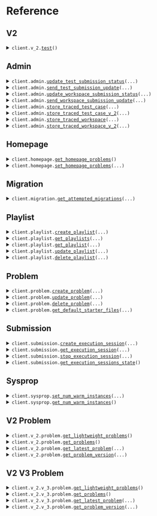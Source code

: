 # Reference
## V2
<details><summary><code>client.v_2.<a href="src/seed/v_2/client.py">test</a>()</code></summary>
<dl>
<dd>

#### 🔌 Usage

<dl>
<dd>

<dl>
<dd>

```python
from seed import SeedTrace
client = SeedTrace(x_random_header="YOUR_X_RANDOM_HEADER", token="YOUR_TOKEN", )
client.v_2.test()

```
</dd>
</dl>
</dd>
</dl>

#### ⚙️ Parameters

<dl>
<dd>

<dl>
<dd>

**request_options:** `typing.Optional[RequestOptions]` — Request-specific configuration.
    
</dd>
</dl>
</dd>
</dl>


</dd>
</dl>
</details>

## Admin
<details><summary><code>client.admin.<a href="src/seed/admin/client.py">update_test_submission_status</a>(...)</code></summary>
<dl>
<dd>

#### 🔌 Usage

<dl>
<dd>

<dl>
<dd>

```python
from seed import SeedTrace
import uuid
from seed.submission import TestSubmissionStatus
client = SeedTrace(x_random_header="YOUR_X_RANDOM_HEADER", token="YOUR_TOKEN", )
client.admin.update_test_submission_status(submission_id=uuid.UUID("d5e9c84f-c2b2-4bf4-b4b0-7ffd7a9ffc32", ), request=TestSubmissionStatus(), )

```
</dd>
</dl>
</dd>
</dl>

#### ⚙️ Parameters

<dl>
<dd>

<dl>
<dd>

**submission_id:** `SubmissionId` 
    
</dd>
</dl>

<dl>
<dd>

**request:** `TestSubmissionStatus` 
    
</dd>
</dl>

<dl>
<dd>

**request_options:** `typing.Optional[RequestOptions]` — Request-specific configuration.
    
</dd>
</dl>
</dd>
</dl>


</dd>
</dl>
</details>

<details><summary><code>client.admin.<a href="src/seed/admin/client.py">send_test_submission_update</a>(...)</code></summary>
<dl>
<dd>

#### 🔌 Usage

<dl>
<dd>

<dl>
<dd>

```python
from seed import SeedTrace
import uuid
import datetime
from seed.submission import TestSubmissionUpdateInfo_Running
client = SeedTrace(x_random_header="YOUR_X_RANDOM_HEADER", token="YOUR_TOKEN", )
client.admin.send_test_submission_update(submission_id=uuid.UUID("d5e9c84f-c2b2-4bf4-b4b0-7ffd7a9ffc32", ), update_time=datetime.datetime.fromisoformat("2024-01-15 09:30:00+00:00", ), update_info=TestSubmissionUpdateInfo_Running(value="QUEUEING_SUBMISSION"), )

```
</dd>
</dl>
</dd>
</dl>

#### ⚙️ Parameters

<dl>
<dd>

<dl>
<dd>

**submission_id:** `SubmissionId` 
    
</dd>
</dl>

<dl>
<dd>

**update_time:** `dt.datetime` 
    
</dd>
</dl>

<dl>
<dd>

**update_info:** `TestSubmissionUpdateInfo` 
    
</dd>
</dl>

<dl>
<dd>

**request_options:** `typing.Optional[RequestOptions]` — Request-specific configuration.
    
</dd>
</dl>
</dd>
</dl>


</dd>
</dl>
</details>

<details><summary><code>client.admin.<a href="src/seed/admin/client.py">update_workspace_submission_status</a>(...)</code></summary>
<dl>
<dd>

#### 🔌 Usage

<dl>
<dd>

<dl>
<dd>

```python
from seed import SeedTrace
import uuid
from seed.submission import WorkspaceSubmissionStatus
client = SeedTrace(x_random_header="YOUR_X_RANDOM_HEADER", token="YOUR_TOKEN", )
client.admin.update_workspace_submission_status(submission_id=uuid.UUID("d5e9c84f-c2b2-4bf4-b4b0-7ffd7a9ffc32", ), request=WorkspaceSubmissionStatus(), )

```
</dd>
</dl>
</dd>
</dl>

#### ⚙️ Parameters

<dl>
<dd>

<dl>
<dd>

**submission_id:** `SubmissionId` 
    
</dd>
</dl>

<dl>
<dd>

**request:** `WorkspaceSubmissionStatus` 
    
</dd>
</dl>

<dl>
<dd>

**request_options:** `typing.Optional[RequestOptions]` — Request-specific configuration.
    
</dd>
</dl>
</dd>
</dl>


</dd>
</dl>
</details>

<details><summary><code>client.admin.<a href="src/seed/admin/client.py">send_workspace_submission_update</a>(...)</code></summary>
<dl>
<dd>

#### 🔌 Usage

<dl>
<dd>

<dl>
<dd>

```python
from seed import SeedTrace
import uuid
import datetime
from seed.submission import WorkspaceSubmissionUpdateInfo_Running
client = SeedTrace(x_random_header="YOUR_X_RANDOM_HEADER", token="YOUR_TOKEN", )
client.admin.send_workspace_submission_update(submission_id=uuid.UUID("d5e9c84f-c2b2-4bf4-b4b0-7ffd7a9ffc32", ), update_time=datetime.datetime.fromisoformat("2024-01-15 09:30:00+00:00", ), update_info=WorkspaceSubmissionUpdateInfo_Running(value="QUEUEING_SUBMISSION"), )

```
</dd>
</dl>
</dd>
</dl>

#### ⚙️ Parameters

<dl>
<dd>

<dl>
<dd>

**submission_id:** `SubmissionId` 
    
</dd>
</dl>

<dl>
<dd>

**update_time:** `dt.datetime` 
    
</dd>
</dl>

<dl>
<dd>

**update_info:** `WorkspaceSubmissionUpdateInfo` 
    
</dd>
</dl>

<dl>
<dd>

**request_options:** `typing.Optional[RequestOptions]` — Request-specific configuration.
    
</dd>
</dl>
</dd>
</dl>


</dd>
</dl>
</details>

<details><summary><code>client.admin.<a href="src/seed/admin/client.py">store_traced_test_case</a>(...)</code></summary>
<dl>
<dd>

#### 🔌 Usage

<dl>
<dd>

<dl>
<dd>

```python
from seed import SeedTrace
import uuid
from seed.submission import TestCaseResultWithStdout
from seed.submission import TestCaseResult
from seed.commons import VariableValue_IntegerValue
from seed.submission import ActualResult_Value
from seed.submission import TraceResponse
from seed.commons import DebugVariableValue_IntegerValue
from seed.submission import ExpressionLocation
from seed.submission import StackInformation
from seed.submission import StackFrame
from seed.submission import Scope
client = SeedTrace(x_random_header="YOUR_X_RANDOM_HEADER", token="YOUR_TOKEN", )
client.admin.store_traced_test_case(submission_id=uuid.UUID("d5e9c84f-c2b2-4bf4-b4b0-7ffd7a9ffc32", ), test_case_id='testCaseId', result=TestCaseResultWithStdout(result=TestCaseResult(expected_result=VariableValue_IntegerValue(value=1), actual_result=ActualResult_Value(value=VariableValue_IntegerValue(value=1)), passed=True, ), stdout='stdout', ), trace_responses=[TraceResponse(submission_id=uuid.UUID("d5e9c84f-c2b2-4bf4-b4b0-7ffd7a9ffc32", ), line_number=1, return_value=DebugVariableValue_IntegerValue(value=1), expression_location=ExpressionLocation(start=1, offset=1, ), stack=StackInformation(num_stack_frames=1, top_stack_frame=StackFrame(method_name='methodName', line_number=1, scopes=[Scope(variables={'variables': DebugVariableValue_IntegerValue(value=1)}, ), Scope(variables={'variables': DebugVariableValue_IntegerValue(value=1)}, )], ), ), stdout='stdout', ), TraceResponse(submission_id=uuid.UUID("d5e9c84f-c2b2-4bf4-b4b0-7ffd7a9ffc32", ), line_number=1, return_value=DebugVariableValue_IntegerValue(value=1), expression_location=ExpressionLocation(start=1, offset=1, ), stack=StackInformation(num_stack_frames=1, top_stack_frame=StackFrame(method_name='methodName', line_number=1, scopes=[Scope(variables={'variables': DebugVariableValue_IntegerValue(value=1)}, ), Scope(variables={'variables': DebugVariableValue_IntegerValue(value=1)}, )], ), ), stdout='stdout', )], )

```
</dd>
</dl>
</dd>
</dl>

#### ⚙️ Parameters

<dl>
<dd>

<dl>
<dd>

**submission_id:** `SubmissionId` 
    
</dd>
</dl>

<dl>
<dd>

**test_case_id:** `str` 
    
</dd>
</dl>

<dl>
<dd>

**result:** `TestCaseResultWithStdout` 
    
</dd>
</dl>

<dl>
<dd>

**trace_responses:** `typing.Sequence[TraceResponse]` 
    
</dd>
</dl>

<dl>
<dd>

**request_options:** `typing.Optional[RequestOptions]` — Request-specific configuration.
    
</dd>
</dl>
</dd>
</dl>


</dd>
</dl>
</details>

<details><summary><code>client.admin.<a href="src/seed/admin/client.py">store_traced_test_case_v_2</a>(...)</code></summary>
<dl>
<dd>

#### 🔌 Usage

<dl>
<dd>

<dl>
<dd>

```python
from seed import SeedTrace
import uuid
from seed.submission import TraceResponseV2
from seed.submission import TracedFile
from seed.commons import DebugVariableValue_IntegerValue
from seed.submission import ExpressionLocation
from seed.submission import StackInformation
from seed.submission import StackFrame
from seed.submission import Scope
client = SeedTrace(x_random_header="YOUR_X_RANDOM_HEADER", token="YOUR_TOKEN", )
client.admin.store_traced_test_case_v_2(submission_id=uuid.UUID("d5e9c84f-c2b2-4bf4-b4b0-7ffd7a9ffc32", ), test_case_id='testCaseId', request=[TraceResponseV2(submission_id=uuid.UUID("d5e9c84f-c2b2-4bf4-b4b0-7ffd7a9ffc32", ), line_number=1, file=TracedFile(filename='filename', directory='directory', ), return_value=DebugVariableValue_IntegerValue(value=1), expression_location=ExpressionLocation(start=1, offset=1, ), stack=StackInformation(num_stack_frames=1, top_stack_frame=StackFrame(method_name='methodName', line_number=1, scopes=[Scope(variables={'variables': DebugVariableValue_IntegerValue(value=1)}, ), Scope(variables={'variables': DebugVariableValue_IntegerValue(value=1)}, )], ), ), stdout='stdout', ), TraceResponseV2(submission_id=uuid.UUID("d5e9c84f-c2b2-4bf4-b4b0-7ffd7a9ffc32", ), line_number=1, file=TracedFile(filename='filename', directory='directory', ), return_value=DebugVariableValue_IntegerValue(value=1), expression_location=ExpressionLocation(start=1, offset=1, ), stack=StackInformation(num_stack_frames=1, top_stack_frame=StackFrame(method_name='methodName', line_number=1, scopes=[Scope(variables={'variables': DebugVariableValue_IntegerValue(value=1)}, ), Scope(variables={'variables': DebugVariableValue_IntegerValue(value=1)}, )], ), ), stdout='stdout', )], )

```
</dd>
</dl>
</dd>
</dl>

#### ⚙️ Parameters

<dl>
<dd>

<dl>
<dd>

**submission_id:** `SubmissionId` 
    
</dd>
</dl>

<dl>
<dd>

**test_case_id:** `TestCaseId` 
    
</dd>
</dl>

<dl>
<dd>

**request:** `typing.Sequence[TraceResponseV2]` 
    
</dd>
</dl>

<dl>
<dd>

**request_options:** `typing.Optional[RequestOptions]` — Request-specific configuration.
    
</dd>
</dl>
</dd>
</dl>


</dd>
</dl>
</details>

<details><summary><code>client.admin.<a href="src/seed/admin/client.py">store_traced_workspace</a>(...)</code></summary>
<dl>
<dd>

#### 🔌 Usage

<dl>
<dd>

<dl>
<dd>

```python
from seed import SeedTrace
import uuid
from seed.submission import WorkspaceRunDetails
from seed.submission import ExceptionV2_Generic
from seed.submission import ExceptionInfo
from seed.submission import TraceResponse
from seed.commons import DebugVariableValue_IntegerValue
from seed.submission import ExpressionLocation
from seed.submission import StackInformation
from seed.submission import StackFrame
from seed.submission import Scope
client = SeedTrace(x_random_header="YOUR_X_RANDOM_HEADER", token="YOUR_TOKEN", )
client.admin.store_traced_workspace(submission_id=uuid.UUID("d5e9c84f-c2b2-4bf4-b4b0-7ffd7a9ffc32", ), workspace_run_details=WorkspaceRunDetails(exception_v_2=ExceptionV2_Generic(exception_type='exceptionType', exception_message='exceptionMessage', exception_stacktrace='exceptionStacktrace', ), exception=ExceptionInfo(exception_type='exceptionType', exception_message='exceptionMessage', exception_stacktrace='exceptionStacktrace', ), stdout='stdout', ), trace_responses=[TraceResponse(submission_id=uuid.UUID("d5e9c84f-c2b2-4bf4-b4b0-7ffd7a9ffc32", ), line_number=1, return_value=DebugVariableValue_IntegerValue(value=1), expression_location=ExpressionLocation(start=1, offset=1, ), stack=StackInformation(num_stack_frames=1, top_stack_frame=StackFrame(method_name='methodName', line_number=1, scopes=[Scope(variables={'variables': DebugVariableValue_IntegerValue(value=1)}, ), Scope(variables={'variables': DebugVariableValue_IntegerValue(value=1)}, )], ), ), stdout='stdout', ), TraceResponse(submission_id=uuid.UUID("d5e9c84f-c2b2-4bf4-b4b0-7ffd7a9ffc32", ), line_number=1, return_value=DebugVariableValue_IntegerValue(value=1), expression_location=ExpressionLocation(start=1, offset=1, ), stack=StackInformation(num_stack_frames=1, top_stack_frame=StackFrame(method_name='methodName', line_number=1, scopes=[Scope(variables={'variables': DebugVariableValue_IntegerValue(value=1)}, ), Scope(variables={'variables': DebugVariableValue_IntegerValue(value=1)}, )], ), ), stdout='stdout', )], )

```
</dd>
</dl>
</dd>
</dl>

#### ⚙️ Parameters

<dl>
<dd>

<dl>
<dd>

**submission_id:** `SubmissionId` 
    
</dd>
</dl>

<dl>
<dd>

**workspace_run_details:** `WorkspaceRunDetails` 
    
</dd>
</dl>

<dl>
<dd>

**trace_responses:** `typing.Sequence[TraceResponse]` 
    
</dd>
</dl>

<dl>
<dd>

**request_options:** `typing.Optional[RequestOptions]` — Request-specific configuration.
    
</dd>
</dl>
</dd>
</dl>


</dd>
</dl>
</details>

<details><summary><code>client.admin.<a href="src/seed/admin/client.py">store_traced_workspace_v_2</a>(...)</code></summary>
<dl>
<dd>

#### 🔌 Usage

<dl>
<dd>

<dl>
<dd>

```python
from seed import SeedTrace
import uuid
from seed.submission import TraceResponseV2
from seed.submission import TracedFile
from seed.commons import DebugVariableValue_IntegerValue
from seed.submission import ExpressionLocation
from seed.submission import StackInformation
from seed.submission import StackFrame
from seed.submission import Scope
client = SeedTrace(x_random_header="YOUR_X_RANDOM_HEADER", token="YOUR_TOKEN", )
client.admin.store_traced_workspace_v_2(submission_id=uuid.UUID("d5e9c84f-c2b2-4bf4-b4b0-7ffd7a9ffc32", ), request=[TraceResponseV2(submission_id=uuid.UUID("d5e9c84f-c2b2-4bf4-b4b0-7ffd7a9ffc32", ), line_number=1, file=TracedFile(filename='filename', directory='directory', ), return_value=DebugVariableValue_IntegerValue(value=1), expression_location=ExpressionLocation(start=1, offset=1, ), stack=StackInformation(num_stack_frames=1, top_stack_frame=StackFrame(method_name='methodName', line_number=1, scopes=[Scope(variables={'variables': DebugVariableValue_IntegerValue(value=1)}, ), Scope(variables={'variables': DebugVariableValue_IntegerValue(value=1)}, )], ), ), stdout='stdout', ), TraceResponseV2(submission_id=uuid.UUID("d5e9c84f-c2b2-4bf4-b4b0-7ffd7a9ffc32", ), line_number=1, file=TracedFile(filename='filename', directory='directory', ), return_value=DebugVariableValue_IntegerValue(value=1), expression_location=ExpressionLocation(start=1, offset=1, ), stack=StackInformation(num_stack_frames=1, top_stack_frame=StackFrame(method_name='methodName', line_number=1, scopes=[Scope(variables={'variables': DebugVariableValue_IntegerValue(value=1)}, ), Scope(variables={'variables': DebugVariableValue_IntegerValue(value=1)}, )], ), ), stdout='stdout', )], )

```
</dd>
</dl>
</dd>
</dl>

#### ⚙️ Parameters

<dl>
<dd>

<dl>
<dd>

**submission_id:** `SubmissionId` 
    
</dd>
</dl>

<dl>
<dd>

**request:** `typing.Sequence[TraceResponseV2]` 
    
</dd>
</dl>

<dl>
<dd>

**request_options:** `typing.Optional[RequestOptions]` — Request-specific configuration.
    
</dd>
</dl>
</dd>
</dl>


</dd>
</dl>
</details>

## Homepage
<details><summary><code>client.homepage.<a href="src/seed/homepage/client.py">get_homepage_problems</a>()</code></summary>
<dl>
<dd>

#### 🔌 Usage

<dl>
<dd>

<dl>
<dd>

```python
from seed import SeedTrace
client = SeedTrace(x_random_header="YOUR_X_RANDOM_HEADER", token="YOUR_TOKEN", )
client.homepage.get_homepage_problems()

```
</dd>
</dl>
</dd>
</dl>

#### ⚙️ Parameters

<dl>
<dd>

<dl>
<dd>

**request_options:** `typing.Optional[RequestOptions]` — Request-specific configuration.
    
</dd>
</dl>
</dd>
</dl>


</dd>
</dl>
</details>

<details><summary><code>client.homepage.<a href="src/seed/homepage/client.py">set_homepage_problems</a>(...)</code></summary>
<dl>
<dd>

#### 🔌 Usage

<dl>
<dd>

<dl>
<dd>

```python
from seed import SeedTrace
client = SeedTrace(x_random_header="YOUR_X_RANDOM_HEADER", token="YOUR_TOKEN", )
client.homepage.set_homepage_problems(request=['string', 'string'], )

```
</dd>
</dl>
</dd>
</dl>

#### ⚙️ Parameters

<dl>
<dd>

<dl>
<dd>

**request:** `typing.Sequence[ProblemId]` 
    
</dd>
</dl>

<dl>
<dd>

**request_options:** `typing.Optional[RequestOptions]` — Request-specific configuration.
    
</dd>
</dl>
</dd>
</dl>


</dd>
</dl>
</details>

## Migration
<details><summary><code>client.migration.<a href="src/seed/migration/client.py">get_attempted_migrations</a>(...)</code></summary>
<dl>
<dd>

#### 🔌 Usage

<dl>
<dd>

<dl>
<dd>

```python
from seed import SeedTrace
client = SeedTrace(x_random_header="YOUR_X_RANDOM_HEADER", token="YOUR_TOKEN", )
client.migration.get_attempted_migrations(admin_key_header='admin-key-header', )

```
</dd>
</dl>
</dd>
</dl>

#### ⚙️ Parameters

<dl>
<dd>

<dl>
<dd>

**admin_key_header:** `str` 
    
</dd>
</dl>

<dl>
<dd>

**request_options:** `typing.Optional[RequestOptions]` — Request-specific configuration.
    
</dd>
</dl>
</dd>
</dl>


</dd>
</dl>
</details>

## Playlist
<details><summary><code>client.playlist.<a href="src/seed/playlist/client.py">create_playlist</a>(...)</code></summary>
<dl>
<dd>

#### 📝 Description

<dl>
<dd>

<dl>
<dd>

Create a new playlist
</dd>
</dl>
</dd>
</dl>

#### 🔌 Usage

<dl>
<dd>

<dl>
<dd>

```python
from seed import SeedTrace
import datetime
client = SeedTrace(x_random_header="YOUR_X_RANDOM_HEADER", token="YOUR_TOKEN", )
client.playlist.create_playlist(service_param=1, datetime=datetime.datetime.fromisoformat("2024-01-15 09:30:00+00:00", ), optional_datetime=datetime.datetime.fromisoformat("2024-01-15 09:30:00+00:00", ), name='name', problems=['problems', 'problems'], )

```
</dd>
</dl>
</dd>
</dl>

#### ⚙️ Parameters

<dl>
<dd>

<dl>
<dd>

**service_param:** `int` 
    
</dd>
</dl>

<dl>
<dd>

**datetime:** `dt.datetime` 
    
</dd>
</dl>

<dl>
<dd>

**name:** `str` 
    
</dd>
</dl>

<dl>
<dd>

**problems:** `typing.Sequence[ProblemId]` 
    
</dd>
</dl>

<dl>
<dd>

**optional_datetime:** `typing.Optional[dt.datetime]` 
    
</dd>
</dl>

<dl>
<dd>

**request_options:** `typing.Optional[RequestOptions]` — Request-specific configuration.
    
</dd>
</dl>
</dd>
</dl>


</dd>
</dl>
</details>

<details><summary><code>client.playlist.<a href="src/seed/playlist/client.py">get_playlists</a>(...)</code></summary>
<dl>
<dd>

#### 📝 Description

<dl>
<dd>

<dl>
<dd>

Returns the user's playlists
</dd>
</dl>
</dd>
</dl>

#### 🔌 Usage

<dl>
<dd>

<dl>
<dd>

```python
from seed import SeedTrace
client = SeedTrace(x_random_header="YOUR_X_RANDOM_HEADER", token="YOUR_TOKEN", )
client.playlist.get_playlists(service_param=1, limit=1, other_field='otherField', multi_line_docs='multiLineDocs', optional_multiple_field='optionalMultipleField', multiple_field='multipleField', )

```
</dd>
</dl>
</dd>
</dl>

#### ⚙️ Parameters

<dl>
<dd>

<dl>
<dd>

**service_param:** `int` 
    
</dd>
</dl>

<dl>
<dd>

**other_field:** `str` — i'm another field
    
</dd>
</dl>

<dl>
<dd>

**multi_line_docs:** `str` 

I'm a multiline
description
    
</dd>
</dl>

<dl>
<dd>

**multiple_field:** `typing.Union[str, typing.Sequence[str]]` 
    
</dd>
</dl>

<dl>
<dd>

**limit:** `typing.Optional[int]` 
    
</dd>
</dl>

<dl>
<dd>

**optional_multiple_field:** `typing.Optional[typing.Union[str, typing.Sequence[str]]]` 
    
</dd>
</dl>

<dl>
<dd>

**request_options:** `typing.Optional[RequestOptions]` — Request-specific configuration.
    
</dd>
</dl>
</dd>
</dl>


</dd>
</dl>
</details>

<details><summary><code>client.playlist.<a href="src/seed/playlist/client.py">get_playlist</a>(...)</code></summary>
<dl>
<dd>

#### 📝 Description

<dl>
<dd>

<dl>
<dd>

Returns a playlist
</dd>
</dl>
</dd>
</dl>

#### 🔌 Usage

<dl>
<dd>

<dl>
<dd>

```python
from seed import SeedTrace
client = SeedTrace(x_random_header="YOUR_X_RANDOM_HEADER", token="YOUR_TOKEN", )
client.playlist.get_playlist(service_param=1, playlist_id='playlistId', )

```
</dd>
</dl>
</dd>
</dl>

#### ⚙️ Parameters

<dl>
<dd>

<dl>
<dd>

**service_param:** `int` 
    
</dd>
</dl>

<dl>
<dd>

**playlist_id:** `PlaylistId` 
    
</dd>
</dl>

<dl>
<dd>

**request_options:** `typing.Optional[RequestOptions]` — Request-specific configuration.
    
</dd>
</dl>
</dd>
</dl>


</dd>
</dl>
</details>

<details><summary><code>client.playlist.<a href="src/seed/playlist/client.py">update_playlist</a>(...)</code></summary>
<dl>
<dd>

#### 📝 Description

<dl>
<dd>

<dl>
<dd>

Updates a playlist
</dd>
</dl>
</dd>
</dl>

#### 🔌 Usage

<dl>
<dd>

<dl>
<dd>

```python
from seed import SeedTrace
from seed.playlist import UpdatePlaylistRequest
client = SeedTrace(x_random_header="YOUR_X_RANDOM_HEADER", token="YOUR_TOKEN", )
client.playlist.update_playlist(service_param=1, playlist_id='playlistId', request=UpdatePlaylistRequest(name='name', problems=['problems', 'problems'], ), )

```
</dd>
</dl>
</dd>
</dl>

#### ⚙️ Parameters

<dl>
<dd>

<dl>
<dd>

**service_param:** `int` 
    
</dd>
</dl>

<dl>
<dd>

**playlist_id:** `PlaylistId` 
    
</dd>
</dl>

<dl>
<dd>

**request:** `typing.Optional[UpdatePlaylistRequest]` 
    
</dd>
</dl>

<dl>
<dd>

**request_options:** `typing.Optional[RequestOptions]` — Request-specific configuration.
    
</dd>
</dl>
</dd>
</dl>


</dd>
</dl>
</details>

<details><summary><code>client.playlist.<a href="src/seed/playlist/client.py">delete_playlist</a>(...)</code></summary>
<dl>
<dd>

#### 📝 Description

<dl>
<dd>

<dl>
<dd>

Deletes a playlist
</dd>
</dl>
</dd>
</dl>

#### 🔌 Usage

<dl>
<dd>

<dl>
<dd>

```python
from seed import SeedTrace
client = SeedTrace(x_random_header="YOUR_X_RANDOM_HEADER", token="YOUR_TOKEN", )
client.playlist.delete_playlist(service_param=1, playlist_id='playlist_id', )

```
</dd>
</dl>
</dd>
</dl>

#### ⚙️ Parameters

<dl>
<dd>

<dl>
<dd>

**service_param:** `int` 
    
</dd>
</dl>

<dl>
<dd>

**playlist_id:** `PlaylistId` 
    
</dd>
</dl>

<dl>
<dd>

**request_options:** `typing.Optional[RequestOptions]` — Request-specific configuration.
    
</dd>
</dl>
</dd>
</dl>


</dd>
</dl>
</details>

## Problem
<details><summary><code>client.problem.<a href="src/seed/problem/client.py">create_problem</a>(...)</code></summary>
<dl>
<dd>

#### 📝 Description

<dl>
<dd>

<dl>
<dd>

Creates a problem
</dd>
</dl>
</dd>
</dl>

#### 🔌 Usage

<dl>
<dd>

<dl>
<dd>

```python
from seed import SeedTrace
from seed.problem import ProblemDescription
from seed.problem import ProblemDescriptionBoard_Html
from seed.problem import ProblemFiles
from seed.commons import FileInfo
from seed.problem import VariableTypeAndName
from seed.commons import VariableType
from seed.commons import TestCaseWithExpectedResult
from seed.commons import TestCase
from seed.commons import VariableValue_IntegerValue
client = SeedTrace(x_random_header="YOUR_X_RANDOM_HEADER", token="YOUR_TOKEN", )
client.problem.create_problem(problem_name='problemName', problem_description=ProblemDescription(boards=[ProblemDescriptionBoard_Html(value='boards'), ProblemDescriptionBoard_Html(value='boards')], ), files={"JAVA": ProblemFiles(solution_file=FileInfo(filename='filename', contents='contents', ), read_only_files=[FileInfo(filename='filename', contents='contents', ), FileInfo(filename='filename', contents='contents', )], )}, input_params=[VariableTypeAndName(variable_type=VariableType(), name='name', ), VariableTypeAndName(variable_type=VariableType(), name='name', )], output_type=VariableType(), testcases=[TestCaseWithExpectedResult(test_case=TestCase(id='id', params=[VariableValue_IntegerValue(value=1), VariableValue_IntegerValue(value=1)], ), expected_result=VariableValue_IntegerValue(value=1), ), TestCaseWithExpectedResult(test_case=TestCase(id='id', params=[VariableValue_IntegerValue(value=1), VariableValue_IntegerValue(value=1)], ), expected_result=VariableValue_IntegerValue(value=1), )], method_name='methodName', )

```
</dd>
</dl>
</dd>
</dl>

#### ⚙️ Parameters

<dl>
<dd>

<dl>
<dd>

**problem_name:** `str` 
    
</dd>
</dl>

<dl>
<dd>

**problem_description:** `ProblemDescription` 
    
</dd>
</dl>

<dl>
<dd>

**files:** `typing.Dict[Language, ProblemFiles]` 
    
</dd>
</dl>

<dl>
<dd>

**input_params:** `typing.Sequence[VariableTypeAndName]` 
    
</dd>
</dl>

<dl>
<dd>

**output_type:** `VariableType` 
    
</dd>
</dl>

<dl>
<dd>

**testcases:** `typing.Sequence[TestCaseWithExpectedResult]` 
    
</dd>
</dl>

<dl>
<dd>

**method_name:** `str` 
    
</dd>
</dl>

<dl>
<dd>

**request_options:** `typing.Optional[RequestOptions]` — Request-specific configuration.
    
</dd>
</dl>
</dd>
</dl>


</dd>
</dl>
</details>

<details><summary><code>client.problem.<a href="src/seed/problem/client.py">update_problem</a>(...)</code></summary>
<dl>
<dd>

#### 📝 Description

<dl>
<dd>

<dl>
<dd>

Updates a problem
</dd>
</dl>
</dd>
</dl>

#### 🔌 Usage

<dl>
<dd>

<dl>
<dd>

```python
from seed import SeedTrace
from seed.problem import ProblemDescription
from seed.problem import ProblemDescriptionBoard_Html
from seed.problem import ProblemFiles
from seed.commons import FileInfo
from seed.problem import VariableTypeAndName
from seed.commons import VariableType
from seed.commons import TestCaseWithExpectedResult
from seed.commons import TestCase
from seed.commons import VariableValue_IntegerValue
client = SeedTrace(x_random_header="YOUR_X_RANDOM_HEADER", token="YOUR_TOKEN", )
client.problem.update_problem(problem_id='problemId', problem_name='problemName', problem_description=ProblemDescription(boards=[ProblemDescriptionBoard_Html(value='boards'), ProblemDescriptionBoard_Html(value='boards')], ), files={"JAVA": ProblemFiles(solution_file=FileInfo(filename='filename', contents='contents', ), read_only_files=[FileInfo(filename='filename', contents='contents', ), FileInfo(filename='filename', contents='contents', )], )}, input_params=[VariableTypeAndName(variable_type=VariableType(), name='name', ), VariableTypeAndName(variable_type=VariableType(), name='name', )], output_type=VariableType(), testcases=[TestCaseWithExpectedResult(test_case=TestCase(id='id', params=[VariableValue_IntegerValue(value=1), VariableValue_IntegerValue(value=1)], ), expected_result=VariableValue_IntegerValue(value=1), ), TestCaseWithExpectedResult(test_case=TestCase(id='id', params=[VariableValue_IntegerValue(value=1), VariableValue_IntegerValue(value=1)], ), expected_result=VariableValue_IntegerValue(value=1), )], method_name='methodName', )

```
</dd>
</dl>
</dd>
</dl>

#### ⚙️ Parameters

<dl>
<dd>

<dl>
<dd>

**problem_id:** `ProblemId` 
    
</dd>
</dl>

<dl>
<dd>

**problem_name:** `str` 
    
</dd>
</dl>

<dl>
<dd>

**problem_description:** `ProblemDescription` 
    
</dd>
</dl>

<dl>
<dd>

**files:** `typing.Dict[Language, ProblemFiles]` 
    
</dd>
</dl>

<dl>
<dd>

**input_params:** `typing.Sequence[VariableTypeAndName]` 
    
</dd>
</dl>

<dl>
<dd>

**output_type:** `VariableType` 
    
</dd>
</dl>

<dl>
<dd>

**testcases:** `typing.Sequence[TestCaseWithExpectedResult]` 
    
</dd>
</dl>

<dl>
<dd>

**method_name:** `str` 
    
</dd>
</dl>

<dl>
<dd>

**request_options:** `typing.Optional[RequestOptions]` — Request-specific configuration.
    
</dd>
</dl>
</dd>
</dl>


</dd>
</dl>
</details>

<details><summary><code>client.problem.<a href="src/seed/problem/client.py">delete_problem</a>(...)</code></summary>
<dl>
<dd>

#### 📝 Description

<dl>
<dd>

<dl>
<dd>

Soft deletes a problem
</dd>
</dl>
</dd>
</dl>

#### 🔌 Usage

<dl>
<dd>

<dl>
<dd>

```python
from seed import SeedTrace
client = SeedTrace(x_random_header="YOUR_X_RANDOM_HEADER", token="YOUR_TOKEN", )
client.problem.delete_problem(problem_id='problemId', )

```
</dd>
</dl>
</dd>
</dl>

#### ⚙️ Parameters

<dl>
<dd>

<dl>
<dd>

**problem_id:** `ProblemId` 
    
</dd>
</dl>

<dl>
<dd>

**request_options:** `typing.Optional[RequestOptions]` — Request-specific configuration.
    
</dd>
</dl>
</dd>
</dl>


</dd>
</dl>
</details>

<details><summary><code>client.problem.<a href="src/seed/problem/client.py">get_default_starter_files</a>(...)</code></summary>
<dl>
<dd>

#### 📝 Description

<dl>
<dd>

<dl>
<dd>

Returns default starter files for problem
</dd>
</dl>
</dd>
</dl>

#### 🔌 Usage

<dl>
<dd>

<dl>
<dd>

```python
from seed import SeedTrace
from seed.problem import VariableTypeAndName
from seed.commons import VariableType
client = SeedTrace(x_random_header="YOUR_X_RANDOM_HEADER", token="YOUR_TOKEN", )
client.problem.get_default_starter_files(input_params=[VariableTypeAndName(variable_type=VariableType(), name='name', ), VariableTypeAndName(variable_type=VariableType(), name='name', )], output_type=VariableType(), method_name='methodName', )

```
</dd>
</dl>
</dd>
</dl>

#### ⚙️ Parameters

<dl>
<dd>

<dl>
<dd>

**input_params:** `typing.Sequence[VariableTypeAndName]` 
    
</dd>
</dl>

<dl>
<dd>

**output_type:** `VariableType` 
    
</dd>
</dl>

<dl>
<dd>

**method_name:** `str` 

The name of the `method` that the student has to complete.
The method name cannot include the following characters:
  - Greater Than `>`
  - Less Than `<``
  - Equals `=`
  - Period `.`
    
</dd>
</dl>

<dl>
<dd>

**request_options:** `typing.Optional[RequestOptions]` — Request-specific configuration.
    
</dd>
</dl>
</dd>
</dl>


</dd>
</dl>
</details>

## Submission
<details><summary><code>client.submission.<a href="src/seed/submission/client.py">create_execution_session</a>(...)</code></summary>
<dl>
<dd>

#### 📝 Description

<dl>
<dd>

<dl>
<dd>

Returns sessionId and execution server URL for session. Spins up server.
</dd>
</dl>
</dd>
</dl>

#### 🔌 Usage

<dl>
<dd>

<dl>
<dd>

```python
from seed import SeedTrace
client = SeedTrace(x_random_header="YOUR_X_RANDOM_HEADER", token="YOUR_TOKEN", )
client.submission.create_execution_session(language="JAVA", )

```
</dd>
</dl>
</dd>
</dl>

#### ⚙️ Parameters

<dl>
<dd>

<dl>
<dd>

**language:** `Language` 
    
</dd>
</dl>

<dl>
<dd>

**request_options:** `typing.Optional[RequestOptions]` — Request-specific configuration.
    
</dd>
</dl>
</dd>
</dl>


</dd>
</dl>
</details>

<details><summary><code>client.submission.<a href="src/seed/submission/client.py">get_execution_session</a>(...)</code></summary>
<dl>
<dd>

#### 📝 Description

<dl>
<dd>

<dl>
<dd>

Returns execution server URL for session. Returns empty if session isn't registered.
</dd>
</dl>
</dd>
</dl>

#### 🔌 Usage

<dl>
<dd>

<dl>
<dd>

```python
from seed import SeedTrace
client = SeedTrace(x_random_header="YOUR_X_RANDOM_HEADER", token="YOUR_TOKEN", )
client.submission.get_execution_session(session_id='sessionId', )

```
</dd>
</dl>
</dd>
</dl>

#### ⚙️ Parameters

<dl>
<dd>

<dl>
<dd>

**session_id:** `str` 
    
</dd>
</dl>

<dl>
<dd>

**request_options:** `typing.Optional[RequestOptions]` — Request-specific configuration.
    
</dd>
</dl>
</dd>
</dl>


</dd>
</dl>
</details>

<details><summary><code>client.submission.<a href="src/seed/submission/client.py">stop_execution_session</a>(...)</code></summary>
<dl>
<dd>

#### 📝 Description

<dl>
<dd>

<dl>
<dd>

Stops execution session.
</dd>
</dl>
</dd>
</dl>

#### 🔌 Usage

<dl>
<dd>

<dl>
<dd>

```python
from seed import SeedTrace
client = SeedTrace(x_random_header="YOUR_X_RANDOM_HEADER", token="YOUR_TOKEN", )
client.submission.stop_execution_session(session_id='sessionId', )

```
</dd>
</dl>
</dd>
</dl>

#### ⚙️ Parameters

<dl>
<dd>

<dl>
<dd>

**session_id:** `str` 
    
</dd>
</dl>

<dl>
<dd>

**request_options:** `typing.Optional[RequestOptions]` — Request-specific configuration.
    
</dd>
</dl>
</dd>
</dl>


</dd>
</dl>
</details>

<details><summary><code>client.submission.<a href="src/seed/submission/client.py">get_execution_sessions_state</a>()</code></summary>
<dl>
<dd>

#### 🔌 Usage

<dl>
<dd>

<dl>
<dd>

```python
from seed import SeedTrace
client = SeedTrace(x_random_header="YOUR_X_RANDOM_HEADER", token="YOUR_TOKEN", )
client.submission.get_execution_sessions_state()

```
</dd>
</dl>
</dd>
</dl>

#### ⚙️ Parameters

<dl>
<dd>

<dl>
<dd>

**request_options:** `typing.Optional[RequestOptions]` — Request-specific configuration.
    
</dd>
</dl>
</dd>
</dl>


</dd>
</dl>
</details>

## Sysprop
<details><summary><code>client.sysprop.<a href="src/seed/sysprop/client.py">set_num_warm_instances</a>(...)</code></summary>
<dl>
<dd>

#### 🔌 Usage

<dl>
<dd>

<dl>
<dd>

```python
from seed import SeedTrace
client = SeedTrace(x_random_header="YOUR_X_RANDOM_HEADER", token="YOUR_TOKEN", )
client.sysprop.set_num_warm_instances(language="JAVA", num_warm_instances=1, )

```
</dd>
</dl>
</dd>
</dl>

#### ⚙️ Parameters

<dl>
<dd>

<dl>
<dd>

**language:** `Language` 
    
</dd>
</dl>

<dl>
<dd>

**num_warm_instances:** `int` 
    
</dd>
</dl>

<dl>
<dd>

**request_options:** `typing.Optional[RequestOptions]` — Request-specific configuration.
    
</dd>
</dl>
</dd>
</dl>


</dd>
</dl>
</details>

<details><summary><code>client.sysprop.<a href="src/seed/sysprop/client.py">get_num_warm_instances</a>()</code></summary>
<dl>
<dd>

#### 🔌 Usage

<dl>
<dd>

<dl>
<dd>

```python
from seed import SeedTrace
client = SeedTrace(x_random_header="YOUR_X_RANDOM_HEADER", token="YOUR_TOKEN", )
client.sysprop.get_num_warm_instances()

```
</dd>
</dl>
</dd>
</dl>

#### ⚙️ Parameters

<dl>
<dd>

<dl>
<dd>

**request_options:** `typing.Optional[RequestOptions]` — Request-specific configuration.
    
</dd>
</dl>
</dd>
</dl>


</dd>
</dl>
</details>

## V2 Problem
<details><summary><code>client.v_2.problem.<a href="src/seed/v_2/problem/client.py">get_lightweight_problems</a>()</code></summary>
<dl>
<dd>

#### 📝 Description

<dl>
<dd>

<dl>
<dd>

Returns lightweight versions of all problems
</dd>
</dl>
</dd>
</dl>

#### 🔌 Usage

<dl>
<dd>

<dl>
<dd>

```python
from seed import SeedTrace
client = SeedTrace(x_random_header="YOUR_X_RANDOM_HEADER", token="YOUR_TOKEN", )
client.v_2.problem.get_lightweight_problems()

```
</dd>
</dl>
</dd>
</dl>

#### ⚙️ Parameters

<dl>
<dd>

<dl>
<dd>

**request_options:** `typing.Optional[RequestOptions]` — Request-specific configuration.
    
</dd>
</dl>
</dd>
</dl>


</dd>
</dl>
</details>

<details><summary><code>client.v_2.problem.<a href="src/seed/v_2/problem/client.py">get_problems</a>()</code></summary>
<dl>
<dd>

#### 📝 Description

<dl>
<dd>

<dl>
<dd>

Returns latest versions of all problems
</dd>
</dl>
</dd>
</dl>

#### 🔌 Usage

<dl>
<dd>

<dl>
<dd>

```python
from seed import SeedTrace
client = SeedTrace(x_random_header="YOUR_X_RANDOM_HEADER", token="YOUR_TOKEN", )
client.v_2.problem.get_problems()

```
</dd>
</dl>
</dd>
</dl>

#### ⚙️ Parameters

<dl>
<dd>

<dl>
<dd>

**request_options:** `typing.Optional[RequestOptions]` — Request-specific configuration.
    
</dd>
</dl>
</dd>
</dl>


</dd>
</dl>
</details>

<details><summary><code>client.v_2.problem.<a href="src/seed/v_2/problem/client.py">get_latest_problem</a>(...)</code></summary>
<dl>
<dd>

#### 📝 Description

<dl>
<dd>

<dl>
<dd>

Returns latest version of a problem
</dd>
</dl>
</dd>
</dl>

#### 🔌 Usage

<dl>
<dd>

<dl>
<dd>

```python
from seed import SeedTrace
client = SeedTrace(x_random_header="YOUR_X_RANDOM_HEADER", token="YOUR_TOKEN", )
client.v_2.problem.get_latest_problem(problem_id='problemId', )

```
</dd>
</dl>
</dd>
</dl>

#### ⚙️ Parameters

<dl>
<dd>

<dl>
<dd>

**problem_id:** `ProblemId` 
    
</dd>
</dl>

<dl>
<dd>

**request_options:** `typing.Optional[RequestOptions]` — Request-specific configuration.
    
</dd>
</dl>
</dd>
</dl>


</dd>
</dl>
</details>

<details><summary><code>client.v_2.problem.<a href="src/seed/v_2/problem/client.py">get_problem_version</a>(...)</code></summary>
<dl>
<dd>

#### 📝 Description

<dl>
<dd>

<dl>
<dd>

Returns requested version of a problem
</dd>
</dl>
</dd>
</dl>

#### 🔌 Usage

<dl>
<dd>

<dl>
<dd>

```python
from seed import SeedTrace
client = SeedTrace(x_random_header="YOUR_X_RANDOM_HEADER", token="YOUR_TOKEN", )
client.v_2.problem.get_problem_version(problem_id='problemId', problem_version=1, )

```
</dd>
</dl>
</dd>
</dl>

#### ⚙️ Parameters

<dl>
<dd>

<dl>
<dd>

**problem_id:** `ProblemId` 
    
</dd>
</dl>

<dl>
<dd>

**problem_version:** `int` 
    
</dd>
</dl>

<dl>
<dd>

**request_options:** `typing.Optional[RequestOptions]` — Request-specific configuration.
    
</dd>
</dl>
</dd>
</dl>


</dd>
</dl>
</details>

## V2 V3 Problem
<details><summary><code>client.v_2.v_3.problem.<a href="src/seed/v_2/v_3/problem/client.py">get_lightweight_problems</a>()</code></summary>
<dl>
<dd>

#### 📝 Description

<dl>
<dd>

<dl>
<dd>

Returns lightweight versions of all problems
</dd>
</dl>
</dd>
</dl>

#### 🔌 Usage

<dl>
<dd>

<dl>
<dd>

```python
from seed import SeedTrace
client = SeedTrace(x_random_header="YOUR_X_RANDOM_HEADER", token="YOUR_TOKEN", )
client.v_2.v_3.problem.get_lightweight_problems()

```
</dd>
</dl>
</dd>
</dl>

#### ⚙️ Parameters

<dl>
<dd>

<dl>
<dd>

**request_options:** `typing.Optional[RequestOptions]` — Request-specific configuration.
    
</dd>
</dl>
</dd>
</dl>


</dd>
</dl>
</details>

<details><summary><code>client.v_2.v_3.problem.<a href="src/seed/v_2/v_3/problem/client.py">get_problems</a>()</code></summary>
<dl>
<dd>

#### 📝 Description

<dl>
<dd>

<dl>
<dd>

Returns latest versions of all problems
</dd>
</dl>
</dd>
</dl>

#### 🔌 Usage

<dl>
<dd>

<dl>
<dd>

```python
from seed import SeedTrace
client = SeedTrace(x_random_header="YOUR_X_RANDOM_HEADER", token="YOUR_TOKEN", )
client.v_2.v_3.problem.get_problems()

```
</dd>
</dl>
</dd>
</dl>

#### ⚙️ Parameters

<dl>
<dd>

<dl>
<dd>

**request_options:** `typing.Optional[RequestOptions]` — Request-specific configuration.
    
</dd>
</dl>
</dd>
</dl>


</dd>
</dl>
</details>

<details><summary><code>client.v_2.v_3.problem.<a href="src/seed/v_2/v_3/problem/client.py">get_latest_problem</a>(...)</code></summary>
<dl>
<dd>

#### 📝 Description

<dl>
<dd>

<dl>
<dd>

Returns latest version of a problem
</dd>
</dl>
</dd>
</dl>

#### 🔌 Usage

<dl>
<dd>

<dl>
<dd>

```python
from seed import SeedTrace
client = SeedTrace(x_random_header="YOUR_X_RANDOM_HEADER", token="YOUR_TOKEN", )
client.v_2.v_3.problem.get_latest_problem(problem_id='problemId', )

```
</dd>
</dl>
</dd>
</dl>

#### ⚙️ Parameters

<dl>
<dd>

<dl>
<dd>

**problem_id:** `ProblemId` 
    
</dd>
</dl>

<dl>
<dd>

**request_options:** `typing.Optional[RequestOptions]` — Request-specific configuration.
    
</dd>
</dl>
</dd>
</dl>


</dd>
</dl>
</details>

<details><summary><code>client.v_2.v_3.problem.<a href="src/seed/v_2/v_3/problem/client.py">get_problem_version</a>(...)</code></summary>
<dl>
<dd>

#### 📝 Description

<dl>
<dd>

<dl>
<dd>

Returns requested version of a problem
</dd>
</dl>
</dd>
</dl>

#### 🔌 Usage

<dl>
<dd>

<dl>
<dd>

```python
from seed import SeedTrace
client = SeedTrace(x_random_header="YOUR_X_RANDOM_HEADER", token="YOUR_TOKEN", )
client.v_2.v_3.problem.get_problem_version(problem_id='problemId', problem_version=1, )

```
</dd>
</dl>
</dd>
</dl>

#### ⚙️ Parameters

<dl>
<dd>

<dl>
<dd>

**problem_id:** `ProblemId` 
    
</dd>
</dl>

<dl>
<dd>

**problem_version:** `int` 
    
</dd>
</dl>

<dl>
<dd>

**request_options:** `typing.Optional[RequestOptions]` — Request-specific configuration.
    
</dd>
</dl>
</dd>
</dl>


</dd>
</dl>
</details>


